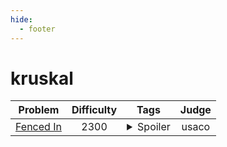 ```yaml
--- 
hide:
  - footer
---
```

# kruskal

| Problem | Difficulty | Tags | Judge | 
| :-----: | :----: | :----: | :----: | 
|[Fenced In](http://www.usaco.org/index.php?page=viewproblem2&cpid=625)|2300|<details> <summary>Spoiler</summary> <ul><li>kruskal</li></ul> </details>|usaco|
